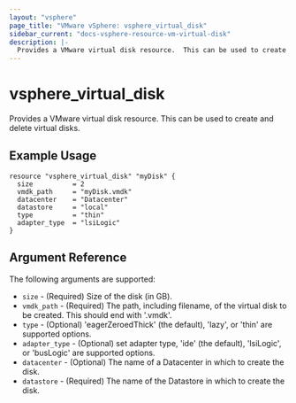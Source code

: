 ```yaml
---
layout: "vsphere"
page_title: "VMware vSphere: vsphere_virtual_disk"
sidebar_current: "docs-vsphere-resource-vm-virtual-disk"
description: |-
  Provides a VMware virtual disk resource.  This can be used to create and delete virtual disks.
---
```


# vsphere\_virtual\_disk

Provides a VMware virtual disk resource.  This can be used to create and delete virtual disks.

## Example Usage

```hcl
resource "vsphere_virtual_disk" "myDisk" {
  size	     	= 2
  vmdk_path  	= "myDisk.vmdk"
  datacenter 	= "Datacenter"
  datastore  	= "local"
  type       	= "thin"
  adapter_type  = "lsiLogic"
}
```

## Argument Reference

The following arguments are supported:

* `size` - (Required) Size of the disk (in GB).
* `vmdk_path` - (Required) The path, including filename, of the virtual disk to be created.  This should end with '.vmdk'.
* `type` - (Optional) 'eagerZeroedThick' (the default), 'lazy', or 'thin' are supported options.
* `adapter_type` - (Optional) set adapter type, 'ide' (the default), 'lsiLogic', or 'busLogic' are supported options.
* `datacenter` - (Optional) The name of a Datacenter in which to create the disk.
* `datastore` - (Required) The name of the Datastore in which to create the disk.
